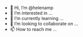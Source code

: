 - 👋 Hi, I’m @helenamp
- 👀 I’m interested in ...
- 🌱 I’m currently learning ...
- 💞️ I’m looking to collaborate on ...
- 📫 How to reach me ...

<!---
helenamp/helenamp is a ✨ special ✨ repository because its `README.md` (this file) appears on your GitHub profile.
You can click the Preview link to take a look at your changes.
--->
